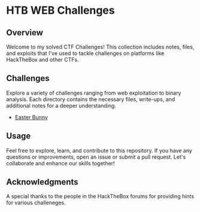 # HTB WEB Challenges 

## Overview

Welcome to my solved CTF Challenges! This collection includes notes, files, and exploits that I've used to tackle challenges on platforms like HackTheBox and other CTFs.

## Challenges

Explore a variety of challenges ranging from web exploitation to binary analysis. Each directory contains the necessary files, write-ups, and additional notes for a deeper understanding.

- [Easter Bunny](/Easter_Bunny)


## Usage

Feel free to explore, learn, and contribute to this repository. If you have any questions or improvements, open an issue or submit a pull request. Let's collaborate and enhance our skills together!

## Acknowledgments

A special thanks to the people in the HackTheBox forums for providing hints for various challeneges. 
